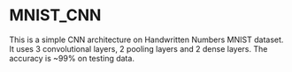 # MNIST_CNN
This is a simple CNN architecture on Handwritten Numbers MNIST dataset. It uses 3 convolutional layers, 2 pooling layers and 2 dense layers. The accuracy is ~99% on testing data.
